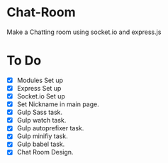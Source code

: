 # Chat-Room

Make a Chatting room using socket.io and express.js

# To Do

- [x] Modules Set up
- [x] Express Set up
- [x] Socket.io Set up
- [x] Set Nickname in main page.
- [x] Gulp Sass task.
- [x] Gulp watch task.
- [x] Gulp autoprefixer task.
- [x] Gulp minifiy task.
- [x] Gulp babel task.
- [x] Chat Room Design.
